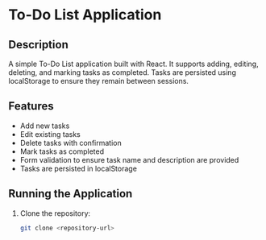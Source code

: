 # To-Do List Application

## Description

A simple To-Do List application built with React. It supports adding, editing, deleting, and marking tasks as completed. Tasks are persisted using localStorage to ensure they remain between sessions.

## Features

- Add new tasks
- Edit existing tasks
- Delete tasks with confirmation
- Mark tasks as completed
- Form validation to ensure task name and description are provided
- Tasks are persisted in localStorage

## Running the Application

1. Clone the repository:
   ```bash
   git clone <repository-url>
